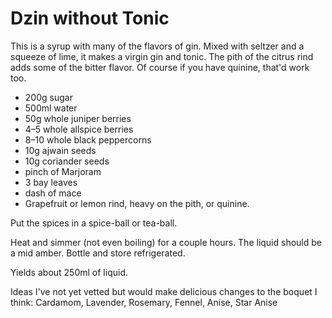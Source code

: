 Dzin without Tonic
==================

This is a syrup with many of the flavors of gin. Mixed with seltzer and a squeeze of lime, it makes a virgin gin and tonic. The pith of the citrus rind adds some of the bitter flavor. Of course if you have quinine, that'd work too.

- 200g sugar
- 500ml water
- 50g whole juniper berries
- 4–5 whole allspice berries
- 8–10 whole black peppercorns
- 10g ajwain seeds
- 10g coriander seeds
- pinch of Marjoram
- 3 bay leaves
- dash of mace
- Grapefruit or lemon rind, heavy on the pith, or quinine.

Put the spices in a spice-ball or tea-ball.

Heat and simmer (not even boiling) for a couple hours. The liquid should be a mid amber. Bottle and store refrigerated.

Yields about 250ml of liquid.

Ideas I've not yet vetted but would make delicious changes to the boquet I think: Cardamom, Lavender, Rosemary, Fennel, Anise, Star Anise